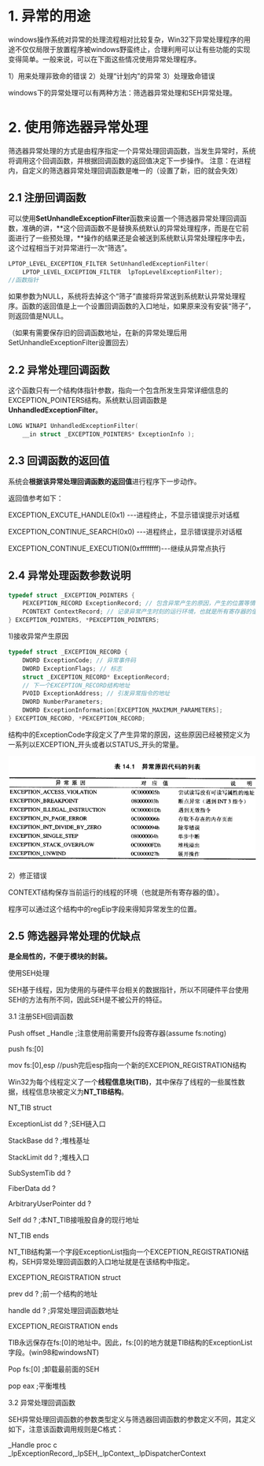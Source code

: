 # 1. 异常的用途

windows操作系统对异常的处理流程相对比较复杂，Win32下异常处理程序的用途不仅仅局限于放置程序被windows野蛮终止，合理利用可以让有些功能的实现变得简单。一般来说，可以在下面这些情况使用异常处理程序。

1）用来处理非致命的错误
2）处理“计划内”的异常
3）处理致命错误

windows下的异常处理可以有两种方法：筛选器异常处理和SEH异常处理。

# 2. 使用筛选器异常处理

筛选器异常处理的方式是由程序指定一个异常处理回调函数，当发生异常时，系统将调用这个回调函数，并根据回调函数的返回值决定下一步操作。
注意：在进程内，自定义的筛选器异常处理回调函数是唯一的（设置了新，旧的就会失效）

## 2.1 注册回调函数

可以使用**SetUnhandleExceptionFilter**函数来设置一个筛选器异常处理回调函数，准确的讲，**这个回调函数不是替换系统默认的异常处理程序，而是在它前面进行了一些预处理，**操作的结果还是会被送到系统默认异常处理程序中去，这个过程相当于对异常进行一次“筛选”。

```c
LPTOP_LEVEL_EXCEPTION_FILTER SetUnhandledExceptionFilter(
    LPTOP_LEVEL_EXCEPTION_FILTER  lpTopLevelExceptionFilter); 
//函数指针
```
如果参数为NULL，系统将去掉这个“筛子”直接将异常送到系统默认异常处理程序。函数的返回值是上一个设置回调函数的入口地址，如果原来没有安装“筛子”，则返回值是NULL。

（如果有需要保存旧的回调函数地址，在新的异常处理后用SetUnhandleExceptionFilter设置回去）

## 2.2 异常处理回调函数

这个函数只有一个结构体指针参数，指向一个包含所发生异常详细信息的EXCEPTION_POINTERS结构。系统默认回调函数是**UnhandledExceptionFilter**。

```c
LONG WINAPI UnhandledExceptionFilter( 
    __in struct _EXCEPTION_POINTERS* ExceptionInfo );
```

## 2.3 回调函数的返回值

系统会**根据该异常处理回调函数的返回值**进行程序下一步动作。

返回值参考如下：

EXCEPTION_EXCUTE_HANDLE(0x1)		---进程终止，不显示错误提示对话框

EXCEPTION_CONTINUE_SEARCH(0x0)		---进程终止，显示错误提示对话框

EXCEPTION_CONTINUE_EXECUTION(0xffffffff)---继续从异常点执行

## 2.4 异常处理函数参数说明

```c
typedef struct _EXCEPTION_POINTERS {
    PEXCEPTION_RECORD ExceptionRecord; // 包含异常产生的原因，产生的位置等情况
    PCONTEXT ContextRecord; // 记录异常产生时刻的运行环境，也就是所有寄存器的值 
} EXCEPTION_POINTERS, *PEXCEPTION_POINTERS;
```

1)接收异常产生原因

```c
typedef struct _EXCEPTION_RECORD {
    DWORD ExceptionCode; // 异常事件码
    DWORD ExceptionFlags; // 标志
    struct _EXCEPTION_RECORD* ExceptionRecord; 
    // 下一个EXCEPTION_RECORD结构地址 
    PVOID ExceptionAddress; // 引发异常指令的地址
    DWORD NumberParameters;
    DWORD ExceptionInformation[EXCEPTION_MAXIMUM_PARAMETERS];
} EXCEPTION_RECORD, *PEXCEPTION_RECORD;
```

结构中的ExceptionCode字段定义了产生异常的原因，这些原因已经被预定义为一系列以EXCEPTION_开头或者以STATUS_开头的常量。

![img](images/21.png)

2）修正错误

CONTEXT结构保存当前运行的线程的环境（也就是所有寄存器的值）。

程序可以通过这个结构中的regEip字段来得知异常发生的位置。

## 2.5 筛选器异常处理的优缺点

**是全局性的，不便于模块的封装。**

使用SEH处理

SEH基于线程，因为使用的与硬件平台相关的数据指针，所以不同硬件平台使用SEH的方法有所不同，因此SEH是不被公开的特征。

3.1 注册SEH回调函数

Push offset _Handle ;注意使用前需要开fs段寄存器(assume fs:noting)

push fs:[0]

mov fs:[0],esp //push完后esp指向一个新的EXCEPION_REGISTRATION结构

Win32为每个线程定义了一个**线程信息块(TIB)**，其中保存了线程的一些属性数据，线程信息块被定义为**NT_TIB结构**。

NT_TIB struct

ExceptionList dd ? ;SEH链入口

StackBase dd ? ;堆栈基址

StackLimit dd ? ;堆栈入口

SubSystemTib dd ?

FiberData dd ?

ArbitraryUserPointer dd ?

Self dd ? ;本NT_TIB接哦股自身的现行地址

NT_TIB ends

NT_TIB结构第一个字段ExceptionList指向一个EXCEPTION_REGISTRATION结构，SEH异常处理回调函数的入口地址就是在该结构中指定。

EXCEPTION_REGISTRATION struct

prev dd ? ;前一个结构的地址

handle dd ? ;异常处理回调函数地址

EXCEPTION_REGISTRATION ends

TIB永远保存在fs:[0]的地址中。因此，fs:[0]的地方就是TIB结构的ExceptionList字段。(win98和windowsNT)

Pop fs:[0] ;卸载最前面的SEH

pop eax ;平衡堆栈

3.2 异常处理回调函数

SEH异常处理回调函数的参数类型定义与筛选器回调函数的参数定义不同，其定义如下，注意该函数调用规则是C格式：

_Handle proc c _lpExceptionRecord,_lpSEH,_lpContext,_lpDispatcherContext